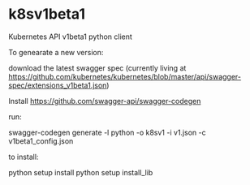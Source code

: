 # k8sv1beta1
Kubernetes API v1beta1 python client

To genearate a new version:


download the latest swagger spec (currently living at https://github.com/kubernetes/kubernetes/blob/master/api/swagger-spec/extensions_v1beta1.json)

Install https://github.com/swagger-api/swagger-codegen


run:

swagger-codegen generate -l python -o k8sv1 -i v1.json -c v1beta1_config.json


to install:

python setup install
python setup install_lib
